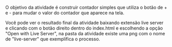 O objetivo da atividade é construir contador simples que utiliza o botão de + e - para mudar o valor do contador que aparece na tela.

Você pode ver o resultado final da atividade baixando extensão live server e clicando com o botão direito dentro do index.html e escolhendo a opção "Open with Live Server", na pasta da atividade existe uma png com o nome de "live-server" que exemplifica o processo.